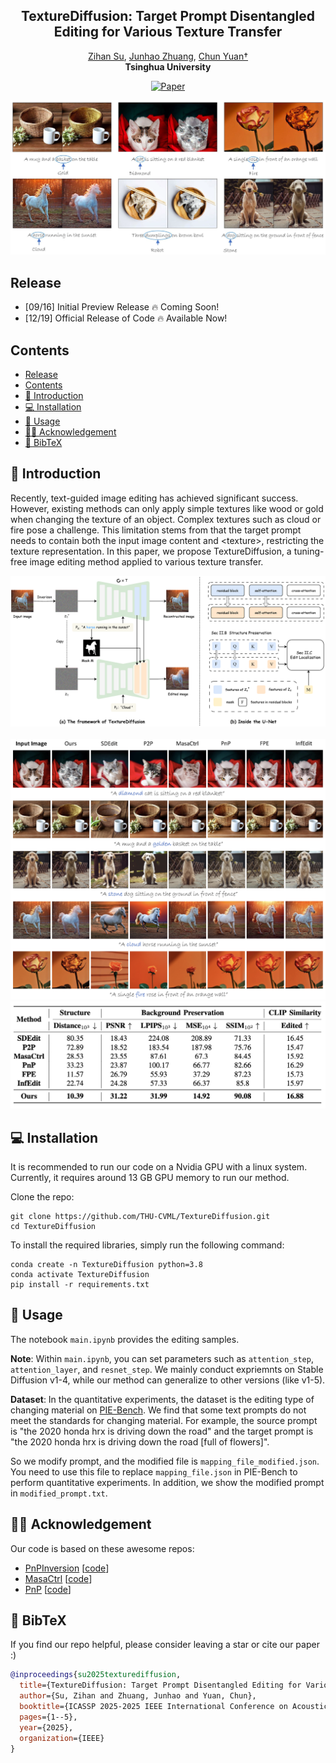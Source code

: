 <p align="center">
  <h2 align="center"><strong>TextureDiffusion: Target Prompt Disentangled<br> Editing for Various Texture Transfer</strong></h2>

<p align="center">
    <a href="https://github.com/Sugewud">Zihan Su</a>,
    <a href="https://github.com/zhuang2002">Junhao Zhuang</a>,
    <a href="https://scholar.google.com.hk/citations?hl=zh-CN&user=fYdxi2sAAAAJ">Chun Yuan&#8224</a>
    <br>
    <b>Tsinghua University</b>
</p>

<div align="center">

[![Paper](https://img.shields.io/badge/arXiv-Paper-b31b1b?logo=arxiv&logoColor=b31b1b)](https://arxiv.org/abs/2409.09610)

</div>


<p align="center">
    <img src="images_github/teaser.png" alt="TexutreDiffusion" width="1000" height="auto">
</p>

## Release
- [09/16] Initial Preview Release 🔥 Coming Soon!
- [12/19] Official Release of Code 🔥 Available Now!

## Contents
- [Release](#release)
- [Contents](#contents)
- [🐶 Introduction](#-introduction)
- [💻 Installation](#-installation)
- [🚀 Usage](#-usage)
- [🙌🏻 Acknowledgement](#-acknowledgement)
- [📖 BibTeX](#-bibtex)

## 🐶 Introduction
Recently, text-guided image editing has achieved significant success. However, existing methods can only apply simple textures like wood or gold when changing the texture of an object. Complex textures such as cloud or fire pose a challenge. This limitation stems from that the target prompt needs to contain both the input image content and \<texture\>, restricting the texture representation. In this paper, we propose TextureDiffusion, a tuning-free image editing method applied to various texture transfer. 

![pipeline](images_github/pipeline.png)
<br><br> 
![qualitative_comparison](images_github/qualitative_comparison.png)
![quantitative_comparison.jpg](images_github/quantitative_comparison.png)

## 💻 Installation
It is recommended to run our code on a Nvidia GPU with a linux system. Currently, it requires around 13 GB GPU memory to run our method. 

Clone the repo:
```
git clone https://github.com/THU-CVML/TextureDiffusion.git
cd TextureDiffusion
```

To install the required libraries, simply run the following command:
```
conda create -n TextureDiffusion python=3.8
conda activate TextureDiffusion
pip install -r requirements.txt
```


## 🚀 Usage

The notebook `main.ipynb` provides the editing samples.

**Note**: Within `main.ipynb`, you can set parameters such as `attention_step`, `attention_layer`, and `resnet_step`. We mainly conduct expriemnts on Stable Diffusion v1-4, while our method can generalize to other versions (like v1-5).

**Dataset**: In the quantitative experiments, the dataset is the editing type of changing material on [PIE-Bench](https://github.com/cure-lab/PnPInversion/tree/main). We find that some text prompts do not meet the standards for changing material. For example, the source prompt is "the 2020 honda hrx is driving down the road" and the target prompt is "the 2020 honda hrx is driving down the road [full of flowers]". 

So we modify prompt, and the modified file is `mapping_file_modified.json`. You need to use this file to replace `mapping_file.json` in PIE-Bench to perform quantitative experiments. In addition, we show the modified prompt in `modified_prompt.txt`.

## 🙌🏻 Acknowledgement
Our code is based on these awesome repos:
* [PnPInversion](https://arxiv.org/abs/2310.01506) [[code](https://github.com/cure-lab/PnPInversion/tree/main)]
* [MasaCtrl](https://arxiv.org/abs/2304.08465) [[code](https://github.com/TencentARC/MasaCtrl)]
* [PnP](https://arxiv.org/pdf/2211.12572) [[code](https://github.com/MichalGeyer/pnp-diffusers)]

## 📖 BibTeX
If you find our repo helpful, please consider leaving a star or cite our paper :)
```bibtex
@inproceedings{su2025texturediffusion,
  title={TextureDiffusion: Target Prompt Disentangled Editing for Various Texture Transfer},
  author={Su, Zihan and Zhuang, Junhao and Yuan, Chun},
  booktitle={ICASSP 2025-2025 IEEE International Conference on Acoustics, Speech and Signal Processing (ICASSP)},
  pages={1--5},
  year={2025},
  organization={IEEE}
}
```
